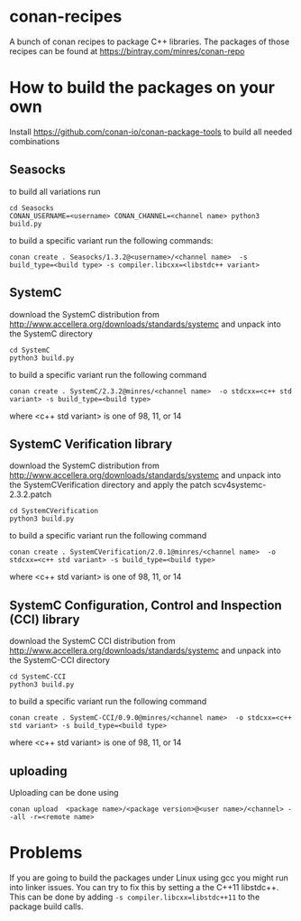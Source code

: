 # conan-recipes

A bunch of conan recipes to package C++ libraries. The packages of those recipes can be found at https://bintray.com/minres/conan-repo


# How to build the packages on your own

Install https://github.com/conan-io/conan-package-tools to build all needed combinations

## Seasocks

to build all variations run

```
cd Seasocks
CONAN_USERNAME=<username> CONAN_CHANNEL=<channel name> python3 build.py
```

to build a specific variant run the following commands:

```
conan create . Seasocks/1.3.2@<username>/<channel name>  -s build_type=<build type> -s compiler.libcxx=<libstdc++ variant>
```

## SystemC

download the SystemC distribution from http://www.accellera.org/downloads/standards/systemc and unpack into the SystemC directory

```
cd SystemC
python3 build.py
```

to build a specific variant run the following command

```
conan create . SystemC/2.3.2@minres/<channel name>  -o stdcxx=<c++ std variant> -s build_type=<build type>
```

where <c++ std variant> is one of 98, 11, or 14

## SystemC Verification library

download the SystemC distribution from http://www.accellera.org/downloads/standards/systemc and unpack into the SystemCVerification directory and apply the patch scv4systemc-2.3.2.patch

```
cd SystemCVerification
python3 build.py
```

to build a specific variant run the following command

```
conan create . SystemCVerification/2.0.1@minres/<channel name>  -o stdcxx=<c++ std variant> -s build_type=<build type>
```

where <c++ std variant> is one of 98, 11, or 14

## SystemC Configuration, Control and Inspection (CCI) library

download the SystemC CCI distribution from http://www.accellera.org/downloads/standards/systemc and unpack into the SystemC-CCI directory

```
cd SystemC-CCI
python3 build.py
```

to build a specific variant run the following command

```
conan create . SystemC-CCI/0.9.0@minres/<channel name>  -o stdcxx=<c++ std variant> -s build_type=<build type>
```

where <c++ std variant> is one of 98, 11, or 14

## uploading

Uploading can be done using
```
conan upload  <package name>/<package version>@<user name>/<channel> --all -r=<remote name>
```

# Problems

If you are going to build the packages under Linux using gcc you might run into linker issues. You can try to fix this by setting a the C++11 libstdc++. This can be done by adding `-s compiler.libcxx=libstdc++11` to the package build calls.
